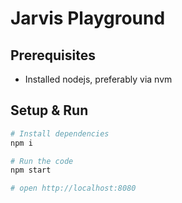 # Jarvis Playground

## Prerequisites
- Installed nodejs, preferably via nvm

## Setup & Run
```sh
# Install dependencies
npm i

# Run the code
npm start

# open http://localhost:8080
```
